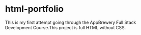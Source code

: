 # html-portfolio
This is my first attempt going through the AppBrewery Full Stack Development Course.This project is full HTML without CSS. 
